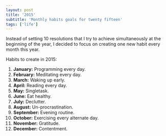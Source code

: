 ```yaml
---
layout: post
title: '2015'
subtitle: 'Monthly habits goals for twenty fifteen'
tags: ['life']
---
```


Instead of setting 10 resolutions that I try to achieve simultaneously at the beginning of the year, I decided to focus on creating one new habit every month this year.

Habits to create in 2015:

1. **January:** Programming every day.
2. **February:** Meditating every day.
3. **March:** Waking up early.
4. **April:** Reading every day.
5. **May:** Singletask.
6. **June:**  Eat healthy.
7. **July:** Declutter.
8. **August:** Un-procrastination.
9. **September:** Evening routine.
10. **October:** Exercising every alternate day.
11. **November:** Gratitude.
12. **December:** Contentment.
